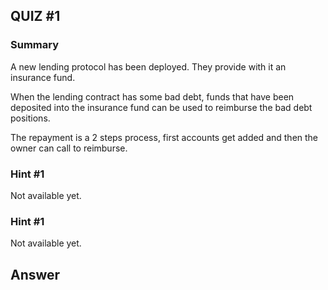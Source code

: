## QUIZ #1

### Summary

A new lending protocol has been deployed. They provide with it an insurance fund.

When the lending contract has some bad debt, funds that have been deposited into the insurance fund can be used to reimburse the bad debt positions.

The repayment is a 2 steps process, first accounts get added and then the owner can call to reimburse.

### Hint #1

Not available yet.

### Hint #1

Not available yet.

## Answer